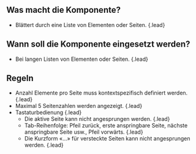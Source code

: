 ## Was macht die Komponente?
* Blättert durch eine Liste von Elementen oder Seiten. {.lead}

## Wann soll die Komponente eingesetzt werden?
* Bei langen Listen von Elementen oder Seiten. {.lead}

## Regeln
* Anzahl Elemente pro Seite muss kontextspezifisch definiert werden. {.lead}
* Maximal 5 Seitenzahlen werden angezeigt. {.lead}
* Tastaturbedienung {.lead}
    * Die aktive Seite kann nicht angesprungen werden. {.lead}
	* Tab-Reihenfolge: Pfeil zurück, erste anspringbare Seite, nächste anspringbare Seite usw., Pfeil vorwärts. {.lead}
	*  Die Kurzform «...» für versteckte Seiten kann nicht angesprungen werden. {.lead}
